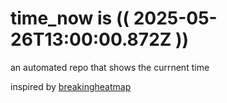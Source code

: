 # time_now is (( 2025-05-26T13:00:00.872Z ))

an automated repo that shows the currnent time

inspired by [breakingheatmap](https://github.com/breakingheatmap/breakingheatmap)